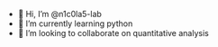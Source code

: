 - 👋 Hi, I’m @n1c0la5-lab
- 🌱 I’m currently learning python
- 💞️ I’m looking to collaborate on quantitative analysis

<!---
n1c0la5-lab/n1c0la5-lab is a ✨ special ✨ repository because its `README.md` (this file) appears on your GitHub profile.
You can click the Preview link to take a look at your changes.
--->
